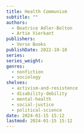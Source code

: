 ```yaml
---
title: Health Communism
subtitle: ""
authors:
  - Beatrice Adler-Bolton
  - Artie Vierkant
publishers:
  - Verso Books
publishDate: 2022-10-18
series: 
series_weight: 
genres:
  - nonfiction
  - sociology
shelves:
  - activism-and-resistence
  - disability-debility
  - mental-health
  - social-justice
  - political-science
date: 2024-01-15 15:12
lastmod: 2024-01-15 15:12
---
```

